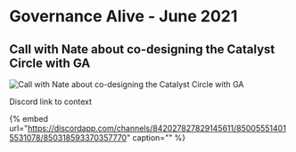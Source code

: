 # Governance Alive - June 2021

## Call with Nate about co-designing the Catalyst Circle with GA

![Call with Nate about co-designing the Catalyst Circle with GA](https://user-images.githubusercontent.com/25156451/123558513-916b7a80-d78e-11eb-909f-90e644b5b471.png)

Discord link to context

{% embed url="https://discordapp.com/channels/842027827829145611/850055514015531078/850318593370357770" caption="" %}

